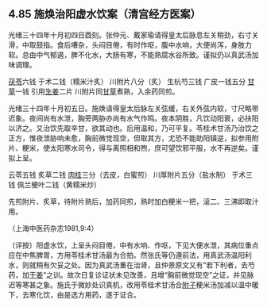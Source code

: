 ## 4.85 施焕治阳虚水饮案（清宫经方医案）

光绪三十四年十月初四日酉刻。张仲元、戴家瑜请得皇太后脉息左关稍劲，右寸关滑，中取鼓指。食后嘈杂，头闷目倦，有时作呕，腹中水响，大便尚泻，身肢力软。总由中气郁遏，脾不化水，大肠有寒，不能熟腐水谷所致。谨拟仍以真武汤加味调理。

[茯苓](https://www.gmzyjc.com/read/bc/bc05-0.0.1.0.0.md)六钱 于术二钱（糯米汁炙） 川附片八分（炙） 生杭芍三钱 广皮一钱五分 [甘草](https://www.gmzyjc.com/read/bc/bc17-0.1.8.0.0.md)一钱 引用[生姜](https://www.gmzyjc.com/read/bc/bc01-1.1.13.0.0.md)二片 川附片同[甘草](https://www.gmzyjc.com/read/bc/bc17-0.1.8.0.0.md)煮熟，入余药同煎。

光绪三十四年十月初五日。施焕请得皇太后脉左关弦缓，右关外弦内软，寸尺略带迟象。夜间尚有水泄，胸旁两胁亦尚有水气作鸣。夜本阴胜，凡饮动阳衰，必扶阳以济之。又治饮先取辛甘，欲其动也。后用温和，乃可平复。苓桂术甘汤乃治饮之正方，惟夜泄胁响未愈，胸前微觉现空，但取其方，尤恐不能助阳镇逆，拟参用附片、粳米，使太阳寒水司令，得与离照相和煦，庶可望饮邪平服，水不再逆矣。谨拟上呈。

云苓五钱 炙草二钱 [肉桂](https://www.gmzyjc.com/read/bc/bc07-0.3.0.0.0.md)三分（去皮，白蜜煎） 川厚附片五分（盐水制） 于术三钱 佩兰梗叶二钱（黄糯米炒）

先煎附片、炙草，待附片熟后，加药同煎，熟时加白粳米一把，滚二、三沸即取汁用。

（上海中医药杂志1981,9:4）

〔评按〕阳虚水饮，上呈头闷目倦，中有水响、作呕，下见大便水泄，其病位重点应在中焦脾胃，方用苓桂术甘汤最为合拍。然张氏等仍遵前法，用真武汤温阳利水，则就稍有欠妥之处。因为真武汤重在治肾，且仲景原文又有“若下利者，去芍药，加[干姜](https://www.gmzyjc.com/read/bc/bc07-0.4.0.0.0.md)”之训。故次日复诊证状未见改善，且增“胸前微觉现空”之证，并见脉迟等寒甚之象。施氏于微妙处识真机，改用苓桂术甘汤合[附子](https://www.gmzyjc.com/read/bc/bc07-0.1.0.0.0.md)粳米汤加减以温中暖下，去寒化饮，由是选方用药，遂于证合。
